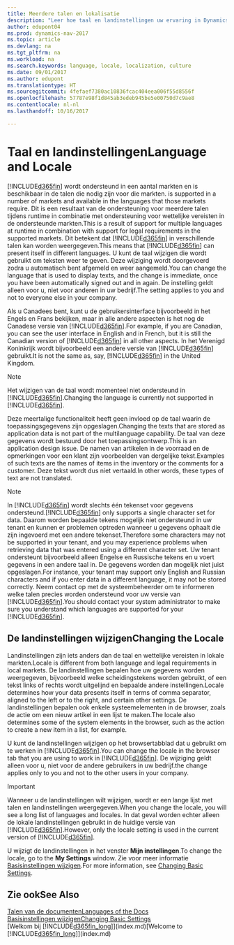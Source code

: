 ```yaml
---
title: Meerdere talen en lokalisatie
description: "Leer hoe taal en landinstellingen uw ervaring in Dynamics NAV beïnvloeden."
author: edupont04
ms.prod: dynamics-nav-2017
ms.topic: article
ms.devlang: na
ms.tgt_pltfrm: na
ms.workload: na
ms.search.keywords: language, locale, localization, culture
ms.date: 09/01/2017
ms.author: edupont
ms.translationtype: HT
ms.sourcegitcommit: 4fefaef7380ac10836fcac404eea006f55d8556f
ms.openlocfilehash: 57787e98f1d845ab3edeb945be5e00750d7c9ae8
ms.contentlocale: nl-nl
ms.lasthandoff: 10/16/2017

---
```

# <a name="language-and-locale"></a><span data-ttu-id="dae96-103">Taal en landinstellingen</span><span class="sxs-lookup"><span data-stu-id="dae96-103">Language and Locale</span></span>
[!INCLUDE[d365fin](includes/d365fin_md.md)]<span data-ttu-id="dae96-104"> wordt ondersteund in een aantal markten en is beschikbaar in de talen die nodig zijn voor die markten.</span><span class="sxs-lookup"><span data-stu-id="dae96-104"> is supported in a number of markets and available in the languages that those markets require.</span></span> <span data-ttu-id="dae96-105">Dit is een resultaat van de ondersteuning voor meerdere talen tijdens runtime in combinatie met ondersteuning voor wettelijke vereisten in de ondersteunde markten.</span><span class="sxs-lookup"><span data-stu-id="dae96-105">This is a result of support for multiple languages at runtime in combination with support for legal requirements in the supported markets.</span></span> <span data-ttu-id="dae96-106">Dit betekent dat [!INCLUDE[d365fin](includes/d365fin_md.md)] in verschillende talen kan worden weergegeven.</span><span class="sxs-lookup"><span data-stu-id="dae96-106">This means that [!INCLUDE[d365fin](includes/d365fin_md.md)] can present itself in different languages.</span></span> <span data-ttu-id="dae96-107">U kunt de taal wijzigen die wordt gebruikt om teksten weer te geven. Deze wijziging wordt doorgevoerd zodra u automatisch bent afgemeld en weer aangemeld.</span><span class="sxs-lookup"><span data-stu-id="dae96-107">You can change the language that is used to display texts, and the change is immediate, once you have been automatically signed out and in again.</span></span> <span data-ttu-id="dae96-108">De instelling geldt alleen voor u, niet voor anderen in uw bedrijf.</span><span class="sxs-lookup"><span data-stu-id="dae96-108">The setting applies to you and not to everyone else in your company.</span></span>  

<span data-ttu-id="dae96-109">Als u Canadees bent, kunt u de gebruikersinterface bijvoorbeeld in het Engels en Frans bekijken, maar in alle andere aspecten is het nog de Canadese versie van [!INCLUDE[d365fin](includes/d365fin_md.md)].</span><span class="sxs-lookup"><span data-stu-id="dae96-109">For example, if you are Canadian, you can see the user interface in English and in French, but it is still the Canadian version of [!INCLUDE[d365fin](includes/d365fin_md.md)] in all other aspects.</span></span> <span data-ttu-id="dae96-110">In het Verenigd Koninkrijk wordt bijvoorbeeld een andere versie van [!INCLUDE[d365fin](includes/d365fin_md.md)] gebruikt.</span><span class="sxs-lookup"><span data-stu-id="dae96-110">It is not the same as, say, [!INCLUDE[d365fin](includes/d365fin_md.md)] in the United Kingdom.</span></span>  

> [!NOTE]  
>  <span data-ttu-id="dae96-111">Het wijzigen van de taal wordt momenteel niet ondersteund in [!INCLUDE[d365fin](includes/d365fin_md.md)].</span><span class="sxs-lookup"><span data-stu-id="dae96-111">Changing the language is currently not supported in [!INCLUDE[d365fin](includes/d365fin_md.md)].</span></span>

<span data-ttu-id="dae96-112">Deze meertalige functionaliteit heeft geen invloed op de taal waarin de toepassingsgegevens zijn opgeslagen.</span><span class="sxs-lookup"><span data-stu-id="dae96-112">Changing the texts that are stored as application data is not part of the multilanguage capability.</span></span> <span data-ttu-id="dae96-113">De taal van deze gegevens wordt bestuurd door het toepassingsontwerp.</span><span class="sxs-lookup"><span data-stu-id="dae96-113">This is an application design issue.</span></span> <span data-ttu-id="dae96-114">De namen van artikelen in de voorraad en de opmerkingen voor een klant zijn voorbeelden van dergelijke tekst.</span><span class="sxs-lookup"><span data-stu-id="dae96-114">Examples of such texts are the names of items in the inventory or the comments for a customer.</span></span> <span data-ttu-id="dae96-115">Deze tekst wordt dus niet vertaald.</span><span class="sxs-lookup"><span data-stu-id="dae96-115">In other words, these types of text are not translated.</span></span>  

> [!NOTE]  
>  <span data-ttu-id="dae96-116">In [!INCLUDE[d365fin](includes/d365fin_md.md)] wordt slechts één tekenset voor gegevens ondersteund.</span><span class="sxs-lookup"><span data-stu-id="dae96-116">[!INCLUDE[d365fin](includes/d365fin_md.md)] only supports a single character set for data.</span></span> <span data-ttu-id="dae96-117">Daarom worden bepaalde tekens mogelijk niet ondersteund in uw tenant en kunnen er problemen optreden wanneer u gegevens ophaalt die zijn ingevoerd met een andere tekenset.</span><span class="sxs-lookup"><span data-stu-id="dae96-117">Therefore some characters may not be supported in your tenant, and you may experience problems when retrieving data that was entered using a different character set.</span></span> <span data-ttu-id="dae96-118">Uw tenant ondersteunt bijvoorbeeld alleen Engelse en Russische tekens en u voert gegevens in een andere taal in. De gegevens worden dan mogelijk niet juist opgeslagen.</span><span class="sxs-lookup"><span data-stu-id="dae96-118">For instance, your tenant may support only English and Russian characters and if you enter data in a different language, it may not be stored correctly.</span></span> <span data-ttu-id="dae96-119">Neem contact op met de systeembeheerder om te informeren welke talen precies worden ondersteund voor uw versie van [!INCLUDE[d365fin](includes/d365fin_md.md)].</span><span class="sxs-lookup"><span data-stu-id="dae96-119">You should contact your system administrator to make sure you understand which languages are supported for your [!INCLUDE[d365fin](includes/d365fin_md.md)].</span></span>  

## <a name="changing-the-locale"></a><span data-ttu-id="dae96-120">De landinstellingen wijzigen</span><span class="sxs-lookup"><span data-stu-id="dae96-120">Changing the Locale</span></span>
<span data-ttu-id="dae96-121">Landinstellingen zijn iets anders dan de taal en wettelijke vereisten in lokale markten.</span><span class="sxs-lookup"><span data-stu-id="dae96-121">Locale is different from both language and legal requirements in local markets.</span></span> <span data-ttu-id="dae96-122">De landinstellingen bepalen hoe uw gegevens worden weergegeven, bijvoorbeeld welke scheidingstekens worden gebruikt, of een tekst links of rechts wordt uitgelijnd en bepaalde andere instellingen.</span><span class="sxs-lookup"><span data-stu-id="dae96-122">Locale determines how your data presents itself in terms of comma separator, aligned to the left or to the right, and certain other settings.</span></span> <span data-ttu-id="dae96-123">De landinstellingen bepalen ook enkele systeemelementen in de browser, zoals de actie om een nieuw artikel in een lijst te maken.</span><span class="sxs-lookup"><span data-stu-id="dae96-123">The locale also determines some of the system elements in the browser, such as the action to create a new item in a list, for example.</span></span>  

<span data-ttu-id="dae96-124">U kunt de landinstellingen wijzigen op het browsertabblad dat u gebruikt om te werken in [!INCLUDE[d365fin](includes/d365fin_md.md)].</span><span class="sxs-lookup"><span data-stu-id="dae96-124">You can change the locale in the browser tab that you are using to work in [!INCLUDE[d365fin](includes/d365fin_md.md)].</span></span> <span data-ttu-id="dae96-125">De wijziging geldt alleen voor u, niet voor de andere gebruikers in uw bedrijf.</span><span class="sxs-lookup"><span data-stu-id="dae96-125">the change applies only to you and not to the other users in your company.</span></span>  

> [!IMPORTANT]  
>  <span data-ttu-id="dae96-126">Wanneer u de landinstellingen wilt wijzigen, wordt er een lange lijst met talen en landinstellingen weergegeven.</span><span class="sxs-lookup"><span data-stu-id="dae96-126">When you change the locale, you will see a long list of languages and locales.</span></span> <span data-ttu-id="dae96-127">In dat geval worden echter alleen de lokale landinstellingen gebruikt in de huidige versie van [!INCLUDE[d365fin](includes/d365fin_md.md)].</span><span class="sxs-lookup"><span data-stu-id="dae96-127">However, only the locale setting is used in the current version of [!INCLUDE[d365fin](includes/d365fin_md.md)].</span></span>  

<span data-ttu-id="dae96-128">U wijzigt de landinstellingen in het venster **Mijn instellingen**.</span><span class="sxs-lookup"><span data-stu-id="dae96-128">To change the locale, go to the **My Settings** window.</span></span> <span data-ttu-id="dae96-129">Zie voor meer informatie [Basisinstellingen wijzigen](ui-change-basic-settings.md).</span><span class="sxs-lookup"><span data-stu-id="dae96-129">For more information, see [Changing Basic Settings](ui-change-basic-settings.md).</span></span>  

## <a name="see-also"></a><span data-ttu-id="dae96-130">Zie ook</span><span class="sxs-lookup"><span data-stu-id="dae96-130">See Also</span></span>  
[<span data-ttu-id="dae96-131">Talen van de documenten</span><span class="sxs-lookup"><span data-stu-id="dae96-131">Languages of the Docs</span></span>](about-languages.md)  
[<span data-ttu-id="dae96-132">Basisinstellingen wijzigen</span><span class="sxs-lookup"><span data-stu-id="dae96-132">Changing Basic Settings</span></span>](ui-change-basic-settings.md)  
<span data-ttu-id="dae96-133">[Welkom bij [!INCLUDE[d365fin_long](includes/d365fin_long_md.md)]](index.md)</span><span class="sxs-lookup"><span data-stu-id="dae96-133">[Welcome to [!INCLUDE[d365fin_long](includes/d365fin_long_md.md)]](index.md)</span></span>  

